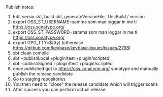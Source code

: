 Publish notes:

1. Edit versio.sbt, build.sbt, generateVersionFile, ThisBuild / version
2. export OSS_ST_USERNAME=samma som man loggar in me ti https://oss.sonatype.org/
3. export OSS_ST_PASSWORD=samma som man loggar in me ti https://oss.sonatype.org/
4. export GPG_TTY=$(tty) (otherwise https://github.com/keybase/keybase-issues/issues/2798)
5. sbt clean compile
6. sbt +publishLocal +plugin/test +plugin/scripted
7. sbt +publishSigned +plugin/test +plugin/scripted
8. once published got to https://oss.sonatype.org/ sonatype and manually publish the release candidate
9. Go to staging repositories
10. You then need to "close" the release candidate which will trigger scans
11. After success you can perform actual release


